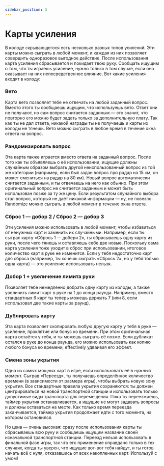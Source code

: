 ```yaml
---
sidebar_position: 3
---
```

# Карты усиления

В колоде скрывающегося есть несколько разных типов усилений. Эти карты можно сыграть в любой момент, и каждая из них позволяет совершить одноразовое выгодное действие. После использования карта усиления сбрасывается и покидает твою руку. Сообщать ищущим о том, что ты играешь усиление, нужно только в том случае, если оно оказывает на них непосредственное влияние. Вот какие усиления входят в колоду:

### Вето

Карта вето позволяет тебе не отвечать на любой заданный вопрос. Вместо этого ты сообщаешь ищущим, что используешь вето. Ответ они не получают, но сам вопрос считается заданным — это значит, что повторно его можно будет задать только за дополнительную плату. Так как ты не дал ответа, никакой награды ты не получаешь и карты из колоды не тянешь. Вето можно сыграть в любое время в течение окна ответа на вопрос.

### Рандомизировать вопрос

Эта карта также играется вместо ответа на заданный вопрос. После того как ты объявляешь о её использовании, ищущие должны случайным образом выбрать другой неиспользованный вопрос из той же категории (например, если был задан вопрос про радар на 15 км, он может смениться на радар на 80 км). Новый вопрос автоматически считается заданным, и ты отвечаешь на него как обычно. При этом оригинальный вопрос не считается заданным и может быть использован позже за ту же цену. Если результатом случайного выбора стал вопрос, который не даёт никакой информации — ну, не повезло. Randomize можно сыграть в любой момент в течение окна ответа.

### Сброс 1 — добор 2 / Сброс 2 — добор 3

Эти усиления можно использовать в любой момент, чтобы избавиться от ненужных карт и заменить их случайными. Например, если ты сыграл карту «Сбрось 1 — добери 2», ты сбрасываешь одну карту из руки, после чего тянешь и оставляешь себе две новые. Поскольку сама карта усиления тоже уходит в сброс при использовании, итоговое количество карт в руке не изменится. Если у тебя недостаточно карт для сброса (например, ты хочешь сыграть «Сбрось 2», но у тебя только одна карта) — это усиление использовать нельзя.

### Добор 1 + увеличение лимита руки

Позволяет тебе немедленно добрать одну карту из колоды, а также увеличить лимит карт в руке на 1 до конца раунда. Например, вместо стандартных 6 карт ты теперь можешь держать 7 (или 8, если использовал две такие карты за раунд).

### Дублировать карту

Эта карта позволяет скопировать любую другую карту у тебя в руке — усиление, проклятие или бонус ко времени. При этом оригинальная карта остаётся у тебя, и ты можешь сыграть её позже. Если дубликат остался в руке до конца раунда, его можно использовать как копию любого бонуса ко времени, effectively удваивая его эффект.

### Смена зоны укрытия

Одна из самых мощных карт в игре, если использовать её в нужный момент. Сыграв «Переезд», ты получаешь определённое количество времени (в зависимости от размера игры), чтобы выбрать новую зону укрытия. Все стандартные правила укрытия сохраняются: ты должен центрироваться на новой транспортной станции и использовать только допустимые виды транспорта для перемещения. Пока ты переезжаешь, таймер укрытия останавливается, а ищущие не могут задавать вопросы и должны оставаться на месте. Как только время переезда заканчивается, таймер укрытия продолжает идти с того момента, на котором остановился.

Но цена — очень высокая: сразу после использования карты ты сбрасываешь всю руку и сообщаешь ищущим название своей изначальной транспортной станции. Переезд нельзя использовать в финальной фазе игры, так что его применение оправдано только в тех случаях, когда ты уверен, что ищущие вот-вот тебя найдут, и ты готов начать всё с нуля, отказавшись от всех накопленных карт. Используй с умом!
